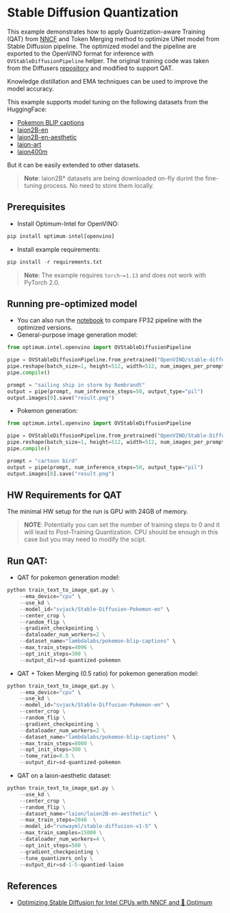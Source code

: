 # Stable Diffusion Quantization
This example demonstrates how to apply Quantization-aware Training (QAT) from [NNCF](https://github.com/openvinotoolkit/nncf) and Token Merging method to optimize UNet model from Stable Diffusion pipeline. The optimized model and the pipeline are exported to the OpenVINO format for inference with `OVStableDiffusionPipeline` helper. The original training code was taken from the Diffusers [repository](https://github.com/huggingface/diffusers/tree/main/examples/text_to_image) and modified to support QAT.

Knowledge distillation and EMA techniques can be used to improve the model accuracy.

This example supports model tuning on the following datasets from the HuggingFace:
* [Pokemon BLIP captions](https://huggingface.co/datasets/lambdalabs/pokemon-blip-captions)
* [laion2B-en](https://huggingface.co/datasets/laion/laion2B-en)
* [laion2B-en-aesthetic](https://huggingface.co/datasets/laion/laion2B-en-aesthetic)
* [laion-art](https://huggingface.co/datasets/laion/laion-art)
* [laion400m](https://huggingface.co/datasets/laion/laion400m)

But it can be easily extended to other datasets.
>**Note**: laion2B* datasets are being downloaded on-fly durint the fine-tuning process. No need to store them locally.

## Prerequisites
* Install Optimum-Intel for OpenVINO:
```python
pip install optimum-intel[openvino]
```
* Install example requirements:
```python
pip install -r requirements.txt
```
>**Note**: The example requires `torch~=1.13` and does not work with PyTorch 2.0.

## Running pre-optimized model
* You can also run the [notebook](../../../notebooks/openvino/stable_diffusion_optimization.ipynb) to compare FP32 pipeline with the optimized versions.
* General-purpose image generation model:
```python
from optimum.intel.openvino import OVStableDiffusionPipeline

pipe = OVStableDiffusionPipeline.from_pretrained("OpenVINO/stable-diffusion-2-1-quantized", compile=False)
pipe.reshape(batch_size=1, height=512, width=512, num_images_per_prompt=1)
pipe.compile()

prompt = "sailing ship in storm by Rembrandt"
output = pipe(prompt, num_inference_steps=50, output_type="pil")
output.images[0].save("result.png")
```
* Pokemon generation:
```python
from optimum.intel.openvino import OVStableDiffusionPipeline

pipe = OVStableDiffusionPipeline.from_pretrained("OpenVINO/Stable-Diffusion-Pokemon-en-quantized", compile=False)
pipe.reshape(batch_size=1, height=512, width=512, num_images_per_prompt=1)
pipe.compile()

prompt = "cartoon bird"
output = pipe(prompt, num_inference_steps=50, output_type="pil")
output.images[0].save("result.png")
```

## HW Requirements for QAT
The minimal HW setup for the run is GPU with 24GB of memory.

>**NOTE**: Potentially you can set the number of training steps to 0 and it will lead to Post-Training Quantization. CPU should be enough in this case but you may need to modify the scipt.

## Run QAT:
* QAT for pokemon generation model:
```python
python train_text_to_image_qat.py \
    --ema_device="cpu" \
    --use_kd \
    --model_id="svjack/Stable-Diffusion-Pokemon-en" \
    --center_crop \
    --random_flip \
    --gradient_checkpointing \
    --dataloader_num_workers=2 \
    --dataset_name="lambdalabs/pokemon-blip-captions" \
    --max_train_steps=4096 \
    --opt_init_steps=300 \
    --output_dir=sd-quantized-pokemon
```

* QAT + Token Merging (0.5 ratio) for pokemon generation model:
```python
python train_text_to_image_qat.py \
    --ema_device="cpu" \
    --use_kd \
    --model_id="svjack/Stable-Diffusion-Pokemon-en" \
    --center_crop \
    --random_flip \
    --gradient_checkpointing \
    --dataloader_num_workers=2 \
    --dataset_name="lambdalabs/pokemon-blip-captions" \
    --max_train_steps=8000 \
    --opt_init_steps=300 \
    --tome_ratio=0.5 \
    --output_dir=sd-quantized-pokemon
```

* QAT on a laion-aesthetic dataset:
```python
python train_text_to_image_qat.py \
    --use_kd \
    --center_crop \
    --random_flip \
    --dataset_name="laion/laion2B-en-aesthetic" \
    --max_train_steps=2048  \
    --model_id="runwayml/stable-diffusion-v1-5" \
    --max_train_samples=15000 \
    --dataloader_num_workers=4 \
    --opt_init_steps=500 \
    --gradient_checkpointing \
    --tune_quantizers_only \
    --output_dir=sd-1-5-quantied-laion
```

## References
* [Optimizing Stable Diffusion for Intel CPUs with NNCF and 🤗 Optimum](https://huggingface.co/blog/train-optimize-sd-intel)